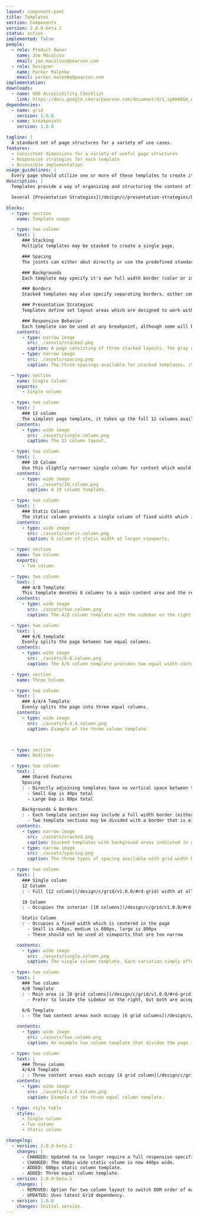 ```yaml
---
layout: component-yaml
title: Templates
section: Components
version: 2.0.0-beta.2
status: active
implemented: false
people:
  - role: Product Owner
    name: Joe Macaluso
    email: joe.macaluso@pearson.com
  - role: Designer
    name: Parker Malenke
    email: parker.malenke@pearson.com
implementation:
downloads:
  - name: UXD Accessibility Checklist
    link: https://docs.google.com/a/pearson.com/document/d/1_ipKmABGA_ANqpqwt6qFhcB_TvduFdSBELPfXmYABFw/edit?usp=sharing
dependencies:
  - name: grid
    version: 1.0.0
  - name: breakpoints
    version: 1.0.0

tagline: |
  A standard set of page structures for a variety of use cases.
features:
  - Consistent dimensions for a variety of useful page structures
  - Responsive strategies for each template
  - Accessible implementation
usage_guidelines: |
  Every page should utilize one or more of these templates to create its high level structure.
description: |
  Templates provide a way of organizing and structuring the content of a page in a consistent and responsive way. There are a variety of templates available for everything from simple single column presentations to more complicated multi-column structures.

  Several [Presentation Strategies](/design/c/presentation-strategies/beta) are available for organization of content within the layout areas provided by each templates.

blocks:
  - type: section
    name: Template usage

  - type: two column
    text: |
      ### Stacking
      Multiple templates may be stacked to create a single page.

      ### Spacing
      The joints can either abut directly or use the predefined standard/large spacings.

      ### Backgrounds
      Each template may specify it's own full width border (color or image) or let the default background show through.

      ### Borders
      Stacked templates may also specify separating borders, either container width or full viewport width.

      ### Presentation Strategies
      Templates define set layout areas which are designed to work with the [Presentation Strategies](/design/c/presentation-strategies/beta) component for actually filling them with content.

      ### Responsive Behavior
      Each template can be used at any breakpoint, although some will be more suited to larger or smaller viewports. Designers should specify which template applies to each breakpoint when designing a page.
    contents:
      - type: narrow image
        src: ./assets/stacked.png
        caption: A page consisting of three stacked layouts. The gray areas are where full width backgrounds would go.
      - type: narrow image
        src: ./assets/spacing.png
        caption: The three spacings available for stacked templates. (Shown with container width borders.)

  - type: section
    name: Single Column
    exports:
      - Single column

  - type: two column
    text: |
      ### 12 column
      The simplest page template, it takes up the full 12 columns available at every breakpoint.
    contents:
      - type: wide image
        src: ./assets/single.column.png
        caption: The 12 column layout.

  - type: two column
    text: |
      ### 10 Column
      Use this slightly narrower single column for content which would look stretched if it took up all 12 columns.
    contents:
      - type: wide image
        src: ./assets/10.column.png
        caption: A 10 column template.

  - type: two column
    text: |
      ### Static Columns
      The static column presents a single column of fixed width which is centered in the page. It comes in three different sizes (small at 440px, medium at 600px, and large at 800px) and is handy for presenting modals or small pieces of content like sign in forms.
    contents:
      - type: wide image
        src: ./assets/static.column.png
        caption: A column of static width at larger viewports.

  - type: section
    name: Two Column
    exports:
      - Two column

  - type: two column
    text: |
      ### 4/8 Template
      This template devotes 8 columns to a main content area and the remaining 4 to a sidebar which appears on either side (prefer the right where it makes sense).
    contents:
      - type: wide image
        src: ./assets/two.column.png
        caption: The 4/8 column template with the sidebar on the right.

  - type: two column
    text: |
      ### 6/6 template
      Evenly splits the page between two equal columns.
    contents:
      - type: wide image
        src: ./assets/6.6.column.png
        caption: The 6/6 column template provides two equal width content areas

  - type: section
    name: Three Column

  - type: two column
    text: |
      ### 4/4/4 Template
      Evenly splits the page into three equal columns.
    contents:
      - type: wide image
        src: ./assets/4.4.4.column.png
        caption: Example of the three column template.



  - type: section
    name: Redlines

  - type: two column
    text: |
      ### Shared Features
      Spacing
      : - Directly adjoining templates have no vertical space between them
        - Small Gap is 40px total
        - Large Gap is 80px total

      Backgrounds & Borders
      : - Each template section may include a full width border (either color or image)
        - Two template sections may be divided with a border that is either full page width or just [12 columns](/design/c/grid/v1.0.0-beta.2/#rd-grid) wide
    contents:
      - type: narrow image
        src: ./assets/stacked.png
        caption: Stacked templates with background areas indicated in gray.
      - type: narrow image
        src: ./assets/spacing.png
        caption: The three types of spacing available with grid width borders.

  - type: two column
    text: |
      ### Single column
      12 Column
      : - Full [12 column](/design/c/grid/v1.0.0/#rd-grid) width at all breakpoints

      10 Column
      : - Occupies the interior [10 columns](/design/c/grid/v1.0.0/#rd-grid) at all breakpoints

      Static Column
      : - Occupies a fixed width which is centered in the page
        - Small is 440px, medium is 600px, large is 800px
        - These should not be used at viewports that are too narrow

    contents:
      - type: wide image
        src: ./assets/single.column.png
        caption: The single column template. Each variation simply offers a different width which may be dynamic based on the viewport or static.

  - type: two column
    text: |
      ### Two column
      4/8 Template
      : - Main area is [8 grid columns](/design/c/grid/v1.0.0/#rd-grid) wide, sidebar is [4 columns](/design/c/grid/v1.0.0/#rd-grid)
        - Prefer to locate the sidebar on the right, but both are acceptable

      6/6 Template
      : - The two content areas each occupy [6 grid columns](/design/c/grid/v1.0.0/#rd-grid)

    contents:
      - type: wide image
        src: ./assets/two.column.png
        caption: An example two column template that divides the page into two content areas.

  - type: two column
    text: |
      ### Three column
      4/4/4 Template
      : - Three content areas each occupy [4 grid column](/design/c/grid/v1.0.0/#rd-grid)
    contents:
      - type: wide image
        src: ./assets/4.4.4.column.png
        caption: Example of the three equal column template.

  - type: style table
    styles:
      - Single column
      - Two column
      - Static column

changelog:
  - version: 2.0.0-beta.2
    changes: |
      - CHANGED: Updated to no longer require a full responsive specification for each template. Instead designers can mix and match different templates at each breakpoint.
      - CHANGED: The 480px wide static column is now 440px wide.
      - ADDED: 600px static column template.
      - ADDED: Three equal column template.
  - version: 2.0.0-beta.1
    changes: |
      - REMOVED: Option for two column layout to switch DOM order of main and sidebar ares.
      - UPDATED: Uses latest Grid dependency.
  - version: 1.0.0
    changes: Initial version.
---
```

